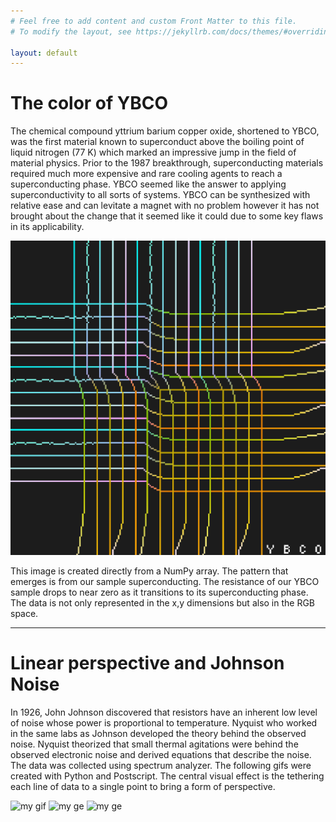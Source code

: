 ```yaml
---
# Feel free to add content and custom Front Matter to this file.
# To modify the layout, see https://jekyllrb.com/docs/themes/#overriding-theme-defaults

layout: default
---
```


# The color of YBCO 
The chemical compound yttrium barium copper oxide, shortened to YBCO, was the first material known to superconduct above the boiling point of liquid nitrogen (77 K) which marked an impressive jump in the field of material physics. Prior to the 1987 breakthrough, superconducting materials required much more expensive and rare cooling agents to reach a superconducting phase. YBCO seemed like the answer to applying superconductivity to all sorts of systems. YBCO can be synthesized with relative ease and can levitate a magnet with no problem however it has not brought about the change that it seemed like it could due to some key flaws in its applicability.

![ybco](/assets/ybco.png)

This image is created directly from a NumPy array. The pattern that emerges is from our sample superconducting. The resistance of our YBCO sample drops to near zero as it transitions to its superconducting phase. The data is not only represented in the x,y dimensions but also in the RGB space.
* * *
# Linear perspective and Johnson Noise
In 1926, John Johnson discovered that resistors have an inherent low level of noise whose power is proportional to temperature. Nyquist who worked in the same labs as Johnson developed the theory behind the observed noise. Nyquist theorized that small thermal agitations were behind the observed electronic noise and derived equations that describe the noise. The data was collected using spectrum analyzer. The following gifs were created with Python and Postscript. The central visual effect is the tethering each line of data to a single point to bring a form of perspective. 

![my gif](/assets/grea.gif)
![my ge](/assets/cooolie.gif)
![my ge](/assets/gererer.gif)